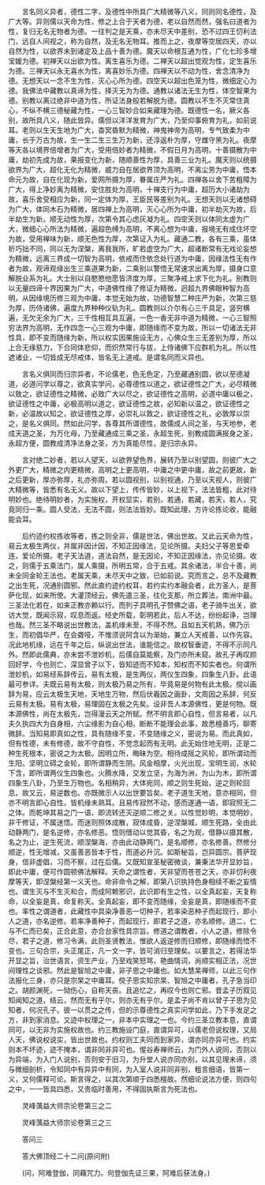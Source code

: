 <!-- { "loadSidebar": true } -->
　　言名同义异者，德性二字，及德性中所具广大精微等八义，同则同名德性，及广大等。异则儒以天命为性，修之上合于天者为德，老以自然而然，强名曰道者为性，复归无名无物者为德。一往判之是天乘，亦未尽天中差别，恐不过四王忉利法门，远自人间视之，称为自然，及无名无物耳。推而上之，夜摩等空居四天，亦以自然为性，以欲界未到诸定及上品十善为德。魔天以命根互通为性，广化七珍多增宝媛为德。初禅天以出欲为性。离生喜乐为德。二禅天以超出觉观为性，定生喜乐为德。三禅天以永无喜水为性，离喜妙乐为德。四禅天以不动为性，舍念清净为德。无想天以一念不生为性，灭心心所为德。四空天以超出色笼为性，微细定心为德。我佛法中藏教以真谛为性，择灭无为为德。通教以诸法无生为性，体空智果为德。别教以离过绝非中道为性，所证法身般若解脱为德。圆教以不生不灭常住真心，不纵不横三德秘藏为性，一心三智妙合如来藏理为德。既德性一名，厥义各别，故所具八义，随此皆异。儒但以洋洋发育为广大，乃至仰事俯育为礼，如前说耳。老则以生天生地为广大，杳冥昏默为精微，神鬼神帝为高明，专气致柔为中庸，长于万古为故，生一生二生三生万为新，还淳返朴为厚，守雌守黑为礼。夜摩等天各以境界倍增者为广大，受用倍妙者为精微，不假日月为高明，十善摄散为中庸，劫初先成为故，果报变化为新，随顺善性为厚，具善三业为礼。魔天则以统摄欲界为广大，超化无化为精微，威力自在居欲界顶为高明，不离尘劳为中庸，悟本命元为故，自在化现为新，爱网所摄为厚，眷属庄严为礼。四禅各以舍下苦粗障为广大，得上净妙离为精微，安住胜处为高明，十禅支行为中庸，超历大小诸劫为故，喜乐舍受相应为新，同一定体为厚，王臣民等差别为礼。无想天则以无诸想碍为广大，体同木石为精微，居四禅上为高明，灭心心所为中庸，初半劫灭为故，后半劫生为新。顺无动性为厚，次第令其心虑灰凝为礼。四空天则以体同太虚为广大，微细心心所法为精微，遍超色缚为高明，不离心想为中庸，报境无有成住坏空为故，受用禅味为新，顺无色性为厚，次第证入为礼。藏通二教，各有三乘，虽体析巧拙不同，同以无为涅槃，离我我所，旷若虚空为广大，超诸断常有无戏论妄想为精微，远离三界成一切智为高明，依戒而住依念处行道为中庸，因缘法性无有作者为故，观谛观缘出生三乘道果为新，二乘别以警悟无常速求出离为厚，摄身口意解脱业系为礼。大士别以自愍愍他愿皆济度为厚，三聚净戒上求下化为礼。别教则以无量四谛十界因果为广大，中道佛性缘了修证为精微，迥超九界佛眼种智为高明，从因缘境历修三观为中庸，本觉无始为故，功德智慧二种庄严为新，次第三慈为厚，历侍诸佛，遍度九界种种仪轨为礼。圆教则以介尔有心三千具足，竖穷横遍，无欠无余为广大，三千性相互具互遍，一色一香无非中道为精微，一心三智照穷法界为高明，无作四念一心三观为中庸，即随缘而不变为故，所以一切诸法无非性具，即不变而随缘为新，所以权实因果施设无方，心佛众生三无差别为厚，所以上合无缘慈力，下合同体悲仰，而炽然常行与拔，上侍诸佛下应群机为礼。所以性遮诸业，一切皆成无尽戒体，皆名无上道戒。是谓名同而义异也。

　　言名义俱同而归宗异者，不论儒老，色无色定，乃至藏通别圆，欲以至德凝道，必道问学以尊之，欲真实学问，必尊德性以道之，欲证德性之广大，必尽精微以致之，欲证德性之精微，必致广大以尽之，欲证德性之高明，必道中庸以极之，欲证德性之中庸，必极高明以道之，欲证德性之故，必知新以温之，欲证德性之新，必温故以知之，欲证德性之厚，必崇礼以敦之，欲证德性之礼，必敦厚以崇之，是名义俱同。然如此问学，各尊其所谓德性，故儒成人间之圣，与天地参，老成天道之圣，为万化母，乃至藏通成三乘之圣，永超生死，别教成圆满报身之圣，永超方便，圆教成清净法身之圣，方为真能尽性，是归宗永异。

　　言对绝二妙者，若以人望天，以欲界望色界，展转乃至以别望圆，则彼广大之外更广大，精微之内更精微，高明之上更高明，中庸之中更中庸，故之前更故，新之后更新，厚亦弥厚，礼亦弥周。若以圆视别，以别视通，乃至以天视人，则彼广大精微等，皆悉有名无义。故以下望上，传传皆妙，以上视下，法法皆粗，此对待明妙也。绝待明妙者，为实施权，开权显实，若别，若通，若藏，若天，若人，究竟同归一乘。圆人受法，无法不圆，则法法皆妙。既知此理，方许论拣论收，能融能会耳。

　　后约迹约权拣收等者，拣之则全非，儒是世法，佛出世故。又此云天命为性，易云太极生两仪，并属非因计因，不知正因缘法，见论所摄。夫妇父子等恩爱牵连，爱论所摄。老子天法道，道法自然，是无因论，不知正因缘法，亦见论摄。收之，则儒于五乘法门，属人乘摄，所明五常，合于五戒。其余诸法，半合十善，尚未全同金轮王法也。老属天乘，未尽天中之致，已如前说。究而言之，总不及藏教之出生死，况通别圆邪。然此直约迹约权耳，若约实约本融会者，此方圣人，是菩萨化现，如来所使。大灌顶经云，佛先遣三圣，往化支那，所立葬法，南洲中最。三圣法化若在，如来正教亦赖以行。而列子具明孔子赞佛之语，老子骑牛出关，欲访大觉，既闻示寂，叹息而返。经史所载，彰明若此，后人不达，纷纷起诤，岂理也哉。然三圣不略说出世教法，盖机缘未至，不得不然。且如五天机熟，佛乃示生，而初倡华严，在会聋哑，不惟须说阿含以为渐始，兼立人天戒善，以作先容。况此地机缘，远在千年之后，纵说出世法，谁能信之。故权智垂迹，不得不示同凡外。然即此儒典，亦未尝不泄妙机，后儒自莫能察，及门亦所未窥。故孔子再叹颜回好学，今也则亡，深显曾子以下，皆知迹而不知本，知权而不知实者也。何谓所泄妙机，如易经系辞传云，易有太极，是生两仪，两仪生四象，四象生八卦。此语最可参详。夫既云易有太极，则太极乃易之所有，毕竟易是何物有此太极。傥以画辞为易，应云太极生天地，天地生万物，然后伏羲因之画卦，文周因之系辞，何反云易有太极。易有太极，易理固在太极之先矣。设非吾人本源佛性，更是何物。既本源佛性，尚在太极先，岂得漫云天之所赋。然不明言即心自性，但言易者，以凡夫久执四大为自身相，六尘缘影为自心相，断断不能理会此事，故悉檀善巧，聊寄微辞。当知易即真如之性，具有随缘不变，不变随缘之义，密说为易。而此真如，但有性德，未有修德，故不守自性，不觉念起而有无明。此无始住地无明，正是二种生死根本，密说之为太极。因明立所，晦昧为空。相待成摇之风轮，即所谓动而生阳。坚明立碍之金轮，即所谓静而生阴。风金相摩，火光出现，宝明生润，水轮下含，即所谓两仪生四象也。火腾水降，交发立坚，为海为洲，为山为木，即所谓四象生八卦，乃至生万物也。名相稍异，大体宛同，顺之则生死始，逆之则轮回息。故又云，易逆数也。亦既微示人以出世要旨矣。老子道生天地，意亦相同，但亦不明言即心自性，皆机缘未熟耳。且易传寂然不动，感而遂通一语，即寂照无二之体。而乾坤其易之门一语，即流转还灭逆顺二修之关。以性觉妙明，本觉明妙，非干修证，不属迷悟。而迷则照体成散，寂体成昏，逆涅槃城，顺生死路，全由此动静两门，是名逆修，亦名修恶。悟则借动以觉其昏，名之为观，借静以摄其散，名之为止，逆生死流，顺涅槃海，亦由此动静两门，是名顺修，亦名修善。然修分顺逆，性无增减，又虽善恶皆本于性，而道必升沉。如斯秘旨，岂异圆宗。菩萨现身，信非虚倡，习而不察，过在后儒。又既知宣圣秘密微谈，兼秉法华开显妙旨，即此中庸，便可作圆顿佛法解释。天命之谓性者，天非望而苍苍之天，亦非忉利夜摩等天，即涅槃经第一义天也。命非命令之解，即第八识执持色身相续不断之妄情也。谓生灭与不生灭和合，而成阿赖邪识，此识即有生之性，以全真起妄，天复称命，以全妄是真，命复称天。全真起妄，即不变而随缘，全妄是真，即随缘而不变也。率性之谓道者，此藏性中具染净善恶一切种子，若率染恶种子而起现行，即小人之道，亦名逆修。若率净善种子，而起现行，即君子之道，亦名顺修。道二，仁与不仁而已矣，正合此意，亦合台家性具宗旨。修道之谓教者，小人之道，修除令尽，君子之道，修习令满，此则圣贤教法，惟欲人返逆修而归顺修，即随缘而悟不变也。三句合宗，头正尾正，凡一文一字，皆可消归至理矣。以要言之，若得法华开显之旨，治世语言，资生产业，乃至戏笑怒骂，艳曲情词，尚顺实相正法，况世间理性之谈邪。然此是智旭之中庸，非子思之中庸也。如大慧杲禅师，以此三句作法报化三身，亦只是宗杲之中庸耳。傥子思实知宗杲、智旭之中庸者，孔子急当印之。胡颜渊死，一恸伤心，自称天丧。且追忆之，再叹今也则亡邪。昔孟子历叙见知闻知之道，结云，然而无有乎尔，则亦无有乎尔。是孟子尚不肯以曾子子思为见知者，何况孔子。彼一以贯之之传，但的示尊德性之真实问学如此，乃下手发足之方，非到家消息。又迹中权理之一，非本中实理之一也。今约三圣立教本意，直谓同可，以无非为实施权故也。约三教施设门庭，直谓异可，以儒老但说权理，又局人天，佛说权说实，皆出世故也。约权则工夫同而到家异，谓亦同亦异可也。约实则本不坏迹，迹不掩本，谓非同非异可也。惺谷寿禅师云，为门外人说同，否则以为异端，为入门人说别，否则安于旧习，为升堂人说亦同亦别，以其见理未谛，须与微细剖析，令知同中有异异中有同，为入室人说非同非别，粗言细语，皆第一义，又何儒释可论。斯言得之，以其次第顺于四悉檀故。然细论说法方便，则四句之中，一一皆具四悉，又贵临时善用，不得固执斯言为死法也。

　　灵峰蕅益大师宗论卷第三之二

　　灵峰蕅益大师宗论卷第三之三

　　答问三

　　答大佛顶经二十二问(原问附)

　　(问，阿难登伽，同藉咒力。何登伽先证三果，阿难后获法身。)

